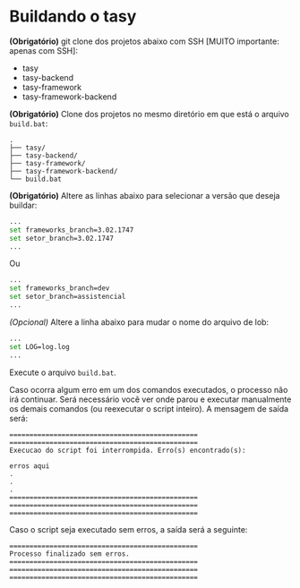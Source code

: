 # Buildando o tasy

**(Obrigatório)** git clone dos projetos abaixo com SSH [MUITO importante: apenas com SSH]:
  - tasy
  - tasy-backend
  - tasy-framework
  - tasy-framework-backend
  
**(Obrigatório)** Clone dos projetos no mesmo diretório em que está o arquivo ```build.bat```:

    .
    ├── tasy/
    ├── tasy-backend/
    ├── tasy-framework/
    ├── tasy-framework-backend/
    └── build.bat



**(Obrigatório)** Altere as linhas abaixo para selecionar a versão que deseja buildar:
```sh
...
set frameworks_branch=3.02.1747
set setor_branch=3.02.1747
...
```

Ou 

```sh
...
set frameworks_branch=dev
set setor_branch=assistencial
...
```

*(Opcional)* Altere a linha abaixo para mudar o nome do arquivo de lob:

```sh
...
set LOG=log.log
...
```

Execute o arquivo ```build.bat```. 

Caso ocorra algum erro em um dos comandos executados, o processo não irá continuar. Será necessário você ver onde parou e executar manualmente os demais comandos (ou reexecutar o script inteiro). A mensagem de saída será:
```
===============================================
===============================================
Execucao do script foi interrompida. Erro(s) encontrado(s):

erros aqui
.
.
.
===============================================
===============================================
===============================================
```

Caso o script seja executado sem erros, a saída será a seguinte:
```
===============================================
Processo finalizado sem erros.
===============================================
===============================================
===============================================
```
